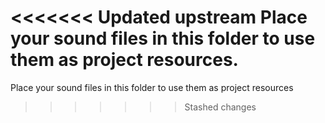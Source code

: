 <<<<<<< Updated upstream
Place your sound files in this folder to use them as project resources.
=======
Place your sound files in this folder to use them as project resources
>>>>>>> Stashed changes

